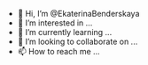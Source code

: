 - 👋 Hi, I’m @EkaterinaBenderskaya
- 👀 I’m interested in ...
- 🌱 I’m currently learning ...
- 💞️ I’m looking to collaborate on ...
- 📫 How to reach me ...

<!---
EkaterinaBenderskaya/EkaterinaBenderskaya is a ✨ special ✨ repository because its `README.md` (this file) appears on your GitHub profile.
You can click the Preview link to take a look at your changes.
--->
